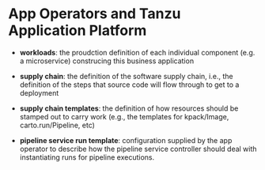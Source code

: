 # App Operators and Tanzu Application Platform

* **workloads**: the proudction definition of each individual component (e.g. a microservice) construcing this business application 

* **supply chain**: the definition of the software supply chain, i.e., the definition of the steps that source code will flow through to get to a deployment

* **supply chain templates**: the definition of how resources should be stamped out to carry work (e.g., the templates for kpack/Image, carto.run/Pipeline, etc)

* **pipeline service run template**: configuration supplied by the app operator to describe how the pipeline service controller should deal with instantiating runs for pipeline executions.
